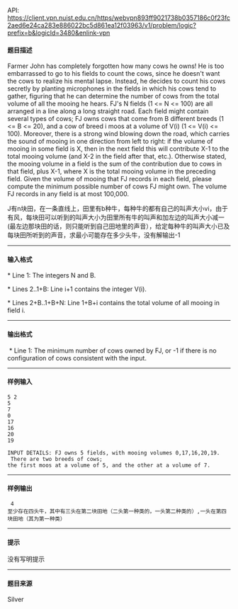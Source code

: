 API: https://client.vpn.nuist.edu.cn/https/webvpn893ff9021738b0357186c0f23fc2aed6e24ca283e886022bc5d861ea12f03963/v1/problem/logic?prefix=b&logicId=3480&enlink-vpn

#### 题目描述

Farmer John has completely forgotten how many cows he owns! He is too embarrassed to go to his fields to count the cows, since he doesn't want the cows to realize his mental lapse. Instead, he decides to count his cows secretly by planting microphones in the fields in which his cows tend to gather, figuring that he can determine the number of cows from the total volume of all the mooing he hears. FJ's N fields (1 <= N <= 100) are all arranged in a line along a long straight road. Each field might contain several types of cows; FJ owns cows that come from B different breeds (1 <= B <= 20), and a cow of breed i moos at a volume of V(i) (1 <= V(i) <= 100). Moreover, there is a strong wind blowing down the road, which carries the sound of mooing in one direction from left to right: if the volume of mooing in some field is X, then in the next field this will contribute X-1 to the total mooing volume (and X-2 in the field after that, etc.). Otherwise stated, the mooing volume in a field is the sum of the contribution due to cows in that field, plus X-1, where X is the total mooing volume in the preceding field. Given the volume of mooing that FJ records in each field, please compute the minimum possible number of cows FJ might own. The volume FJ records in any field is at most 100,000.

J有n块田，在一条直线上，田里有b种牛，每种牛的都有自己的叫声大小vi，由于有风，每块田可以听到的叫声大小为田里所有牛的叫声和加左边的叫声大小减一(最左边那块田的话，则只能听到自己田地里的声音），给定每种牛的叫声大小已及每块田所听到的声音，求最小可能存在多少头牛，没有解输出-1

---

#### 输入格式

\* Line 1: The integers N and B.

\* Lines 2..1+B: Line i+1 contains the integer V(i).

\* Lines 2+B..1+B+N: Line 1+B+i contains the total volume of all mooing in field i.

---

#### 输出格式

 \* Line 1: The minimum number of cows owned by FJ, or -1 if there is no configuration of cows consistent with the input. 

---

#### 样例输入
```
5 2
5
7
0
17
16
20
19

INPUT DETAILS: FJ owns 5 fields, with mooing volumes 0,17,16,20,19.
 There are two breeds of cows; 
the first moos at a volume of 5, and the other at a volume of 7.

```

---

#### 样例输出
```
 4 
至少存在四头牛，其中有三头在第二块田地（二头第一种类的，一头第二种类的）,一头在第四块田地（其为第一种类）
```

---

#### 提示

没有写明提示

---

#### 题目来源

Silver